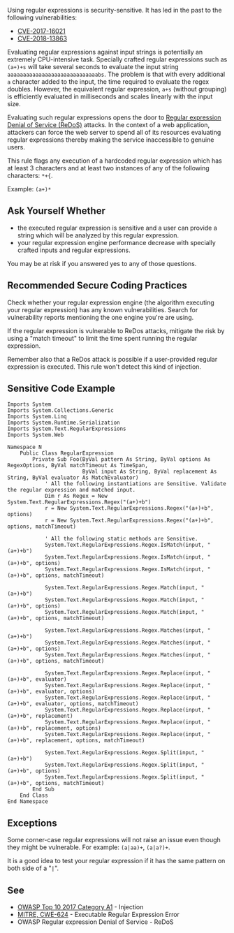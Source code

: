 
Using regular expressions is security-sensitive. It has led in the past to the following vulnerabilities:

- [CVE-2017-16021](http://cve.mitre.org/cgi-bin/cvename.cgi?name=CVE-2017-16021)
- [CVE-2018-13863](http://cve.mitre.org/cgi-bin/cvename.cgi?name=CVE-2018-13863)


Evaluating regular expressions against input strings is potentially an extremely CPU-intensive task. Specially crafted regular expressions such as `(a+)+s` will take several seconds to evaluate the input string `aaaaaaaaaaaaaaaaaaaaaaaaaaaaabs`. The problem is that with every additional `a` character added to the input, the time required to evaluate the regex doubles. However, the equivalent regular expression, `a+s` (without grouping) is efficiently evaluated in milliseconds and scales linearly with the input size.

Evaluating such regular expressions opens the door to [Regular expression Denial of Service (ReDoS)](https://www.owasp.org/index.php/Regular_expression_Denial_of_Service_-_ReDoS) attacks. In the context of a web application, attackers can force the web server to spend all of its resources evaluating regular expressions thereby making the service inaccessible to genuine users.

This rule flags any execution of a hardcoded regular expression which has at least 3 characters and at least two instances of any of the following characters: `*+{`.

Example: `(a+)*`

## Ask Yourself Whether

- the executed regular expression is sensitive and a user can provide a string which will be analyzed by this regular expression.
- your regular expression engine performance decrease with specially crafted inputs and regular expressions.


You may be at risk if you answered yes to any of those questions.

## Recommended Secure Coding Practices

Check whether your regular expression engine (the algorithm executing your regular expression) has any known vulnerabilities. Search for vulnerability reports mentioning the one engine you're are using.

If the regular expression is vulnerable to ReDos attacks, mitigate the risk by using a "match timeout" to limit the time spent running the regular expression.

Remember also that a ReDos attack is possible if a user-provided regular expression is executed. This rule won't detect this kind of injection.

## Sensitive Code Example


    Imports System
    Imports System.Collections.Generic
    Imports System.Linq
    Imports System.Runtime.Serialization
    Imports System.Text.RegularExpressions
    Imports System.Web
    
    Namespace N
        Public Class RegularExpression
            Private Sub Foo(ByVal pattern As String, ByVal options As RegexOptions, ByVal matchTimeout As TimeSpan,
                            ByVal input As String, ByVal replacement As String, ByVal evaluator As MatchEvaluator)
                ' All the following instantiations are Sensitive. Validate the regular expression and matched input.
                Dim r As Regex = New System.Text.RegularExpressions.Regex("(a+)+b")
                r = New System.Text.RegularExpressions.Regex("(a+)+b", options)
                r = New System.Text.RegularExpressions.Regex("(a+)+b", options, matchTimeout)
    
                ' All the following static methods are Sensitive.
                System.Text.RegularExpressions.Regex.IsMatch(input, "(a+)+b")
                System.Text.RegularExpressions.Regex.IsMatch(input, "(a+)+b", options)
                System.Text.RegularExpressions.Regex.IsMatch(input, "(a+)+b", options, matchTimeout)
    
                System.Text.RegularExpressions.Regex.Match(input, "(a+)+b")
                System.Text.RegularExpressions.Regex.Match(input, "(a+)+b", options)
                System.Text.RegularExpressions.Regex.Match(input, "(a+)+b", options, matchTimeout)
    
                System.Text.RegularExpressions.Regex.Matches(input, "(a+)+b")
                System.Text.RegularExpressions.Regex.Matches(input, "(a+)+b", options)
                System.Text.RegularExpressions.Regex.Matches(input, "(a+)+b", options, matchTimeout)
    
                System.Text.RegularExpressions.Regex.Replace(input, "(a+)+b", evaluator)
                System.Text.RegularExpressions.Regex.Replace(input, "(a+)+b", evaluator, options)
                System.Text.RegularExpressions.Regex.Replace(input, "(a+)+b", evaluator, options, matchTimeout)
                System.Text.RegularExpressions.Regex.Replace(input, "(a+)+b", replacement)
                System.Text.RegularExpressions.Regex.Replace(input, "(a+)+b", replacement, options)
                System.Text.RegularExpressions.Regex.Replace(input, "(a+)+b", replacement, options, matchTimeout)
    
                System.Text.RegularExpressions.Regex.Split(input, "(a+)+b")
                System.Text.RegularExpressions.Regex.Split(input, "(a+)+b", options)
                System.Text.RegularExpressions.Regex.Split(input, "(a+)+b", options, matchTimeout)
            End Sub
        End Class
    End Namespace


## Exceptions

Some corner-case regular expressions will not raise an issue even though they might be vulnerable. For example: `(a|aa)+`, `(a|a?)+`.

It is a good idea to test your regular expression if it has the same pattern on both side of a "`|`".

## See

- [OWASP Top 10 2017 Category A1](https://www.owasp.org/index.php/Top_10-2017_A1-Injection) - Injection
- [MITRE, CWE-624](https://www.owasp.org/index.php/Regular_expression_Denial_of_Service_-_ReDoS) - Executable Regular Expression Error<br>
- OWASP Regular expression Denial of Service - ReDoS

